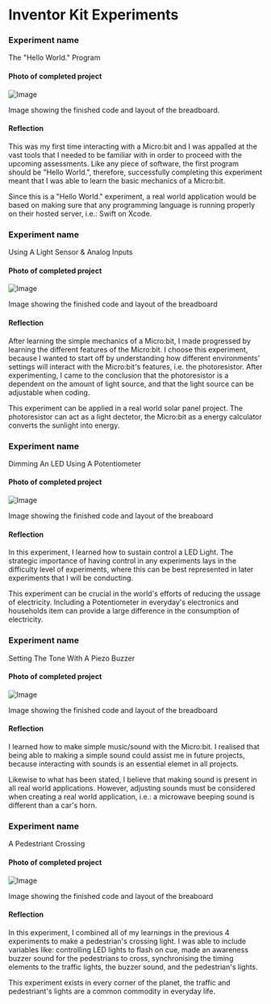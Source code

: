 # Inventor Kit Experiments

### Experiment name ###

The "Hello World." Program

#### Photo of completed project ####

![Image](IMG_0269.jpeg)

Image showing the finished code and layout of the breadboard. 

#### Reflection ####

This was my first time interacting with a Micro:bit and I was appalled at the vast tools that I needed to be familiar with in order to proceed with the upcoming assessments. Like any piece of software, the first program should be "Hello World.", therefore, successfully completing this experiment meant that I was able to learn the basic mechanics of a Micro:bit.

Since this is a "Hello World." experiment, a real world application would be based on making sure that any programming language is running properly on their hosted server, i.e.: Swift on Xcode.

### Experiment name ###

Using A Light Sensor & Analog Inputs

#### Photo of completed project ####

![Image](missingimage.png)

Image showing the finished code and layout of the breadboard 

#### Reflection ####

After learning the simple mechanics of a Micro:bit, I made progressed by learning the different features of the Micro:bit. I choose this experiment, because I wanted to start off by understanding how different environments' settings will interact with the Micro:bit's features, i.e. the photoresistor. After experimenting, I came to the conclusion that the photoresistor is a dependent on the amount of light source, and that the light source can be adjustable when coding. 

This experiment can be applied in a real world solar panel project. The photoresistor can act as a light dectetor, the Micro:bit as a energy calculator converts the sunlight into energy.

### Experiment name ###

Dimming An LED Using A Potentiometer 

#### Photo of completed project ####

![Image](missingimage.png)

Image showing the finished code and layout of the breaboard 

#### Reflection ####

In this experiment, I learned how to sustain control a LED Light. The strategic importance of having control in any experiments lays in the difficulty level of experiments, where this can be best represented in later experiments that I will be conducting. 

This experiment can be crucial in the world's efforts of reducing the ussage of electricity. Including a Potentiometer in everyday's electronics and households item can provide a large difference in the consumption of electricity. 

### Experiment name ###

Setting The Tone With A Piezo Buzzer

#### Photo of completed project ####

![Image](missingimage.png)

Image showing the finished code and layout of the breadboard

#### Reflection ####

I learned how to make simple music/sound with the Micro:bit. I realised that being able to making a simple sound could assist me in future projects, because interacting with sounds is an essential elemet in all projects. 

Likewise to what has been stated, I believe that making sound is present in all real world applications. However, adjusting sounds must be considered when creating a real world application, i.e.: a microwave beeping sound is different than a car's horn. 

### Experiment name ###

A Pedestriant Crossing

#### Photo of completed project ####

![Image](missingimage.png)

Image showing the finished code and layout of the breaboard 

#### Reflection ####

In this experiment, I combined all of my learnings in the previous 4 experiments to make a pedestrian's crossing light. I was able to include variables like: controlling LED lights to flash on cue, made an awareness buzzer sound for the pedestrians to cross, synchronising the timing elements to the traffic lights, the buzzer sound, and the pedestrian's lights. 

This experiment exists in every corner of the planet, the traffic and pedestriant's lights are a common commodity in everyday life.
